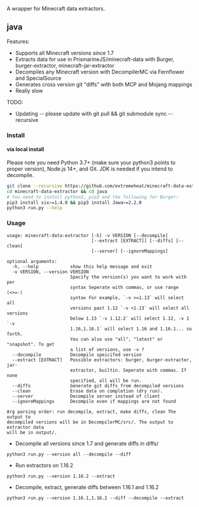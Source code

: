 A wrapper for Minecraft data extractors.

## java


Features:
* Supports all Minecraft versions since 1.7
* Extracts data for use in PrismarineJS/minecraft-data with Burger, burger-extractor, minecraft-jar-extractor
* Decompiles any Minecraft version with DecompilerMC via Fernflower and SpecialSource
* Generates cross version git "diffs" with both MCP and Mojang mappings
* Really slow

TODO:
* Updating -- please update with git pull && git submodule sync --recursive

### Install

#### via local install

Please note you need Python 3.7+ (make sure your python3 points to proper version), Node.js 14+, and Git. JDK is needed if you intend to decompile.

```sh
git clone --recursive https://github.com/extremeheat/minecraft-data-extractor.git
cd minecraft-data-extractor && cd java
# You need to install python3, pip3 and the following for Burger:
pip3 install six>=1.4.0 && pip3 install Jawa>=2.2.0
python3 run.py --help
```

### Usage

```
usage: minecraft-data-extractor [-h] -v VERSION [--decompile]
                                [--extract [EXTRACT]] [--diffs] [--clean]
                                [--server] [--ignoreMappings]

optional arguments:
  -h, --help            show this help message and exit
  -v VERSION, --version VERSION
                        Specify the version(s) you want to work with per
                        syntax Seperate with commas, or use range (<>=-)
                        syntax For example, `-v >=1.13` will select all
                        versions past 1.12 `-v <1.13` will select all versions
                        below 1.13 `-v 1.12.2` will select 1.12, -v 1 `-v
                        1.16,1.16.1` will select 1.16 and 1.16.1... so forth.
                        You can also use "all", "latest" or "snapshot". To get
                        a list of versions, use -v ?
  --decompile           Decompile speicifed version
  --extract [EXTRACT]   Possible extractors: burger, burger-extractor, jar-
                        extractor, builtin. Seperate with commas. If none
                        specified, all will be run.
  --diffs               Generate git diffs from decompiled versions
  --clean               Erase data on completion (dry run).
  --server              Decompile server instead of client
  --ignoreMappings      Decompile even if mappings are not found

Arg parsing order: run decompile, extract, make diffs, clean The output to
decompiled versions will be in DecompilerMC/src/. The output to extractor data
will be in output/.
```

* Decompile all versions since 1.7 and generate diffs in diffs/

`python3 run.py --version all --decompile --diff`

* Run extractors on 1.16.2

`python3 run.py --version 1.16.2 --extract`

* Decompile, extract, generate diffs between 1.16.1 and 1.16.2

`python3 run.py --version 1.16.1,1.16.2 --diff --decompile --extract`
